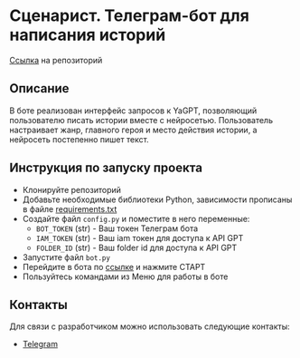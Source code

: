 # Сценарист. Телеграм-бот для написания историй

[Ссылка](https://github.com/alinkalina/bot-scenarist) на репозиторий


## Описание

В боте реализован интерфейс запросов к YaGPT, позволяющий пользователю писать истории вместе с нейросетью.
Пользователь настраивает жанр, главного героя и место действия истории, а нейросеть постепенно пишет текст.


## Инструкция по запуску проекта
- Клонируйте репозиторий
- Добавьте необходимые библиотеки Python, зависимости прописаны в файле [requirements.txt](https://github.com/alinkalina/bot-scenarist/blob/main/requirements.txt)
- Создайте файл `config.py` и поместите в него переменные:
  - `BOT_TOKEN` (str) - Ваш токен Телеграм бота
  - `IAM_TOKEN` (str) - Ваш iam токен для доступа к API GPT
  - `FOLDER_ID` (str) - Ваш folder id для доступа к API GPT
- Запустите файл `bot.py`
- Перейдите в бота по [ссылке](https://t.me/alulamalula_scenarist_bot) и нажмите СТАРТ
- Пользуйтесь командами из Меню для работы в боте


## Контакты
Для связи с разработчиком можно использовать следующие контакты:

- [Telegram](https://t.me/alulamalula)
